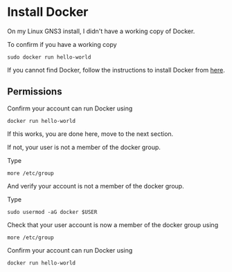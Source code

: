 # Install Docker

On my Linux GNS3 install, I didn't have a working copy of Docker.

To confirm if you have a working copy

```
sudo docker run hello-world
```

If you cannot find Docker, follow the instructions to install Docker from [here](https://docs.docker.com/engine/install/ubuntu/).

## Permissions

Confirm your account can run Docker using&#x20;

```
docker run hello-world
```

If this works, you are done here, move to the next section.

If not, your user is not a member of the docker group.

Type&#x20;

```
more /etc/group
```

And verify your account is not a member of the docker group.

Type

```
sudo usermod -aG docker $USER
```

Check that your user account is now a member of the docker group using

```
more /etc/group
```

Confirm your account can run Docker using&#x20;

```
docker run hello-world
```
